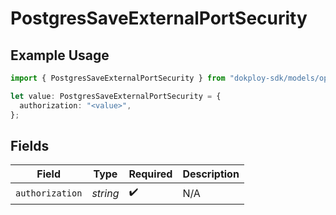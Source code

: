 # PostgresSaveExternalPortSecurity

## Example Usage

```typescript
import { PostgresSaveExternalPortSecurity } from "dokploy-sdk/models/operations";

let value: PostgresSaveExternalPortSecurity = {
  authorization: "<value>",
};
```

## Fields

| Field              | Type               | Required           | Description        |
| ------------------ | ------------------ | ------------------ | ------------------ |
| `authorization`    | *string*           | :heavy_check_mark: | N/A                |